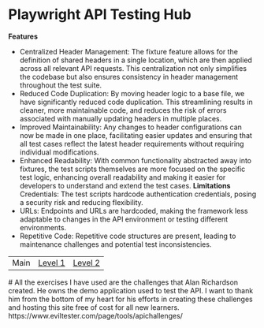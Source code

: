 # Playwright API Testing Hub
**Features**
- Centralized Header Management: The fixture feature allows for the definition of shared headers in a single location, which are then applied across all relevant API requests. This centralization not only simplifies the codebase but also ensures consistency in header management throughout the test suite.
- Reduced Code Duplication: By moving header logic to a base file, we have significantly reduced code duplication. This streamlining results in cleaner, more maintainable code, and reduces the risk of errors associated with manually updating headers in multiple places.
- Improved Maintainability: Any changes to header configurations can now be made in one place, facilitating easier updates and ensuring that all test cases reflect the latest header requirements without requiring individual modifications.
- Enhanced Readability: With common functionality abstracted away into fixtures, the test scripts themselves are more focused on the specific test logic, enhancing overall readability and making it easier for developers to understand and extend the test cases.
**Limitations**
Credentials: The test scripts hardcode authentication credentials, posing a security risk and reducing flexibility.
- URLs: Endpoints and URLs are hardcoded, making the framework less adaptable to changes in the API environment or testing different environments.
- Repetitive Code: Repetitive code structures are present, leading to maintenance challenges and potential test inconsistencies.

<table>
  <tr>
    <td>Main</td>
    <td><a href="https://github.com/Cerosh/apiChallenges.github.io/tree/level.1">Level 1</a></td>
    <td><a href="https://github.com/Cerosh/apiChallenges.github.io/tree/level.2">Level 2</a></td>
  </tr>
</table>
#
All the exercises I have used are the challenges that  Alan Richardson created. He owns the demo application used to test the API. I want to thank him from the bottom of my heart for his efforts in creating these challenges and hosting this site free of cost for all new learners.
https://www.eviltester.com/page/tools/apichallenges/<br>

